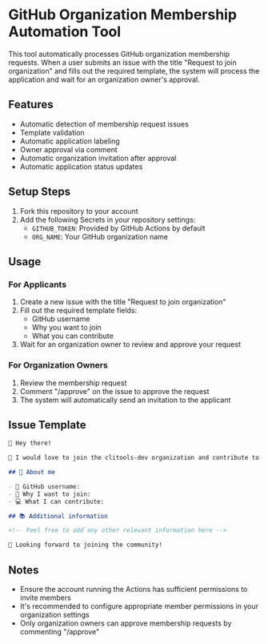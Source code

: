 # GitHub Organization Membership Automation Tool

This tool automatically processes GitHub organization membership requests. When a user submits an issue with the title "Request to join organization" and fills out the required template, the system will process the application and wait for an organization owner's approval.

## Features

- Automatic detection of membership request issues
- Template validation
- Automatic application labeling
- Owner approval via comment
- Automatic organization invitation after approval
- Automatic application status updates

## Setup Steps

1. Fork this repository to your account
2. Add the following Secrets in your repository settings:
   - `GITHUB_TOKEN`: Provided by GitHub Actions by default
   - `ORG_NAME`: Your GitHub organization name

## Usage

### For Applicants
1. Create a new issue with the title "Request to join organization"
2. Fill out the required template fields:
   - GitHub username
   - Why you want to join
   - What you can contribute
3. Wait for an organization owner to review and approve your request

### For Organization Owners
1. Review the membership request
2. Comment "/approve" on the issue to approve the request
3. The system will automatically send an invitation to the applicant

## Issue Template

```markdown
👋 Hey there!

🚀 I would love to join the clitools-dev organization and contribute to building the best CLI tools directory!

## 📝 About me

- 👥 GitHub username: 
- 💬 Why I want to join: 
- 💻 What I can contribute: 

## 📚 Additional information

<!-- Feel free to add any other relevant information here -->

🌟 Looking forward to joining the community!
```

## Notes

- Ensure the account running the Actions has sufficient permissions to invite members
- It's recommended to configure appropriate member permissions in your organization settings
- Only organization owners can approve membership requests by commenting "/approve" 